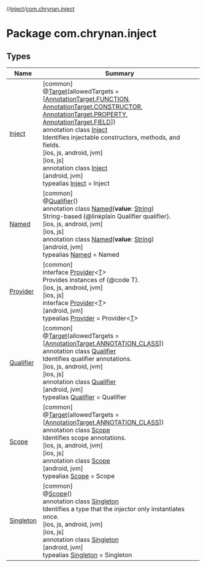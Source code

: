 //[inject](../../index.md)/[com.chrynan.inject](index.md)

# Package com.chrynan.inject

## Types

| Name | Summary |
|---|---|
| [Inject](-inject/index.md) | [common]<br>@[Target](https://kotlinlang.org/api/latest/jvm/stdlib/kotlin.annotation/-target/index.html)(allowedTargets = [[AnnotationTarget.FUNCTION](https://kotlinlang.org/api/latest/jvm/stdlib/kotlin.annotation/-annotation-target/-f-u-n-c-t-i-o-n/index.html), [AnnotationTarget.CONSTRUCTOR](https://kotlinlang.org/api/latest/jvm/stdlib/kotlin.annotation/-annotation-target/-c-o-n-s-t-r-u-c-t-o-r/index.html), [AnnotationTarget.PROPERTY](https://kotlinlang.org/api/latest/jvm/stdlib/kotlin.annotation/-annotation-target/-p-r-o-p-e-r-t-y/index.html), [AnnotationTarget.FIELD](https://kotlinlang.org/api/latest/jvm/stdlib/kotlin.annotation/-annotation-target/-f-i-e-l-d/index.html)])<br>annotation class [Inject](-inject/index.md)<br>Identifies injectable constructors, methods, and fields.<br>[ios, js, android, jvm]<br>[ios, js]<br>annotation class [Inject](-inject/index.md)<br>[android, jvm]<br>typealias [Inject](-inject/index.md) = Inject |
| [Named](-named/index.md) | [common]<br>@[Qualifier](-qualifier/index.md)()<br>annotation class [Named](-named/index.md)(**value**: [String](https://kotlinlang.org/api/latest/jvm/stdlib/kotlin/-string/index.html))<br>String-based {@linkplain Qualifier qualifier}.<br>[ios, js, android, jvm]<br>[ios, js]<br>annotation class [Named](-named/index.md)(**value**: [String](https://kotlinlang.org/api/latest/jvm/stdlib/kotlin/-string/index.html))<br>[android, jvm]<br>typealias [Named](-named/index.md) = Named |
| [Provider](-provider/index.md) | [common]<br>interface [Provider](-provider/index.md)<[T](-provider/index.md)><br>Provides instances of {@code T}.<br>[ios, js, android, jvm]<br>[ios, js]<br>interface [Provider](-provider/index.md)<[T](-provider/index.md)><br>[android, jvm]<br>typealias [Provider](-provider/index.md) = Provider<[T](-provider/index.md)> |
| [Qualifier](-qualifier/index.md) | [common]<br>@[Target](https://kotlinlang.org/api/latest/jvm/stdlib/kotlin.annotation/-target/index.html)(allowedTargets = [[AnnotationTarget.ANNOTATION_CLASS](https://kotlinlang.org/api/latest/jvm/stdlib/kotlin.annotation/-annotation-target/-a-n-n-o-t-a-t-i-o-n_-c-l-a-s-s/index.html)])<br>annotation class [Qualifier](-qualifier/index.md)<br>Identifies qualifier annotations.<br>[ios, js, android, jvm]<br>[ios, js]<br>annotation class [Qualifier](-qualifier/index.md)<br>[android, jvm]<br>typealias [Qualifier](-qualifier/index.md) = Qualifier |
| [Scope](-scope/index.md) | [common]<br>@[Target](https://kotlinlang.org/api/latest/jvm/stdlib/kotlin.annotation/-target/index.html)(allowedTargets = [[AnnotationTarget.ANNOTATION_CLASS](https://kotlinlang.org/api/latest/jvm/stdlib/kotlin.annotation/-annotation-target/-a-n-n-o-t-a-t-i-o-n_-c-l-a-s-s/index.html)])<br>annotation class [Scope](-scope/index.md)<br>Identifies scope annotations.<br>[ios, js, android, jvm]<br>[ios, js]<br>annotation class [Scope](-scope/index.md)<br>[android, jvm]<br>typealias [Scope](-scope/index.md) = Scope |
| [Singleton](-singleton/index.md) | [common]<br>@[Scope](-scope/index.md)()<br>annotation class [Singleton](-singleton/index.md)<br>Identifies a type that the injector only instantiates once.<br>[ios, js, android, jvm]<br>[ios, js]<br>annotation class [Singleton](-singleton/index.md)<br>[android, jvm]<br>typealias [Singleton](-singleton/index.md) = Singleton |
